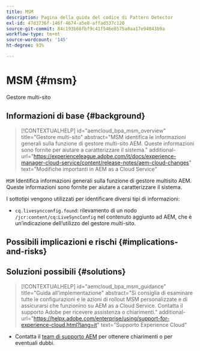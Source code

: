 ```yaml
---
title: MSM
description: Pagina della guida del codice di Pattern Detector
exl-id: 47d3736f-146f-4674-a5e8-affad537c120
source-git-commit: 84c193b66fbf9c41f546e8575a0aa17e94043b9a
workflow-type: tm+mt
source-wordcount: '145'
ht-degree: 93%

---
```


# MSM {#msm}

Gestore multi-sito

## Informazioni di base {#background}

>[!CONTEXTUALHELP]
>id="aemcloud_bpa_msm_overview"
>title="Gestore multi-sito"
>abstract="MSM identifica le informazioni generali sulla funzione di gestore multi-sito AEM. Queste informazioni sono fornite per aiutare a caratterizzare il sistema."
>additional-url="https://experienceleague.adobe.com/it/docs/experience-manager-cloud-service/content/release-notes/aem-cloud-changes" text="Modifiche importanti in AEM as a Cloud Service"

`MSM`  Identifica informazioni generali sulla funzione di gestore multisito AEM. Queste informazioni sono fornite per aiutare a caratterizzare il sistema.

I sottotipi vengono utilizzati per identificare diversi tipi di informazioni:

* `cq.livesyncconfig.found`: rilevamento di un nodo `/jcr:content/cq:LiveSyncConfig` nel contenuto aggiunto ad AEM, che è un’indicazione dell’utilizzo del gestore multi-sito.

## Possibili implicazioni e rischi {#implications-and-risks}


## Soluzioni possibili {#solutions}

>[!CONTEXTUALHELP]
>id="aemcloud_bpa_msm_guidance"
>title="Guida all’implementazione"
>abstract="Si consiglia di esaminare tutte le configurazioni e le azioni di rollout MSM personalizzate e di assicurarsi che funzionino su AEM as a Cloud Service. Contatta il supporto Adobe per ricevere assistenza o chiarimenti."
>additional-url="https://helpx.adobe.com/enterprise/using/support-for-experience-cloud.html?lang=it" text="Supporto Experience Cloud"

* Contatta il [team di supporto AEM](https://helpx.adobe.com/it/enterprise/using/support-for-experience-cloud.html) per ottenere chiarimenti o per eventuali dubbi.
